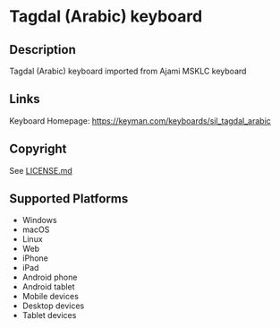 Tagdal (Arabic) keyboard
==============

Description
-----------

Tagdal (Arabic) keyboard imported from Ajami MSKLC keyboard

Links
-----
Keyboard Homepage: https://keyman.com/keyboards/sil_tagdal_arabic

Copyright
---------
See [LICENSE.md](LICENSE.md)

Supported Platforms
-------------------
 * Windows
 * macOS
 * Linux
 * Web
 * iPhone
 * iPad
 * Android phone
 * Android tablet
 * Mobile devices
 * Desktop devices
 * Tablet devices

